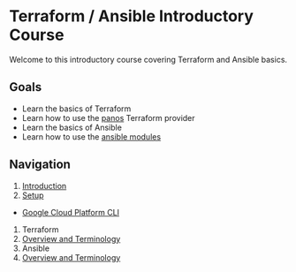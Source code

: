 # Terraform / Ansible Introductory Course

Welcome to this introductory course covering Terraform and Ansible basics.

## Goals

* Learn the basics of Terraform
* Learn how to use the [panos](https://www.terraform.io/docs/providers/panos/index.html) Terraform provider
* Learn the basics of Ansible
* Learn how to use the [ansible modules](http://panwansible.readthedocs.io/en/latest/)

## Navigation

1. [Introduction](docs/intro.md)
1. [Setup](docs/setup.md)
  * [Google Cloud Platform CLI](docs/gcp-cli-setup.md)
1. Terraform
  1. [Overview and Terminology](docs/terraform-basics.md)
1. Ansible
  1. [Overview and Terminology](docs/ansible-basics.md)
